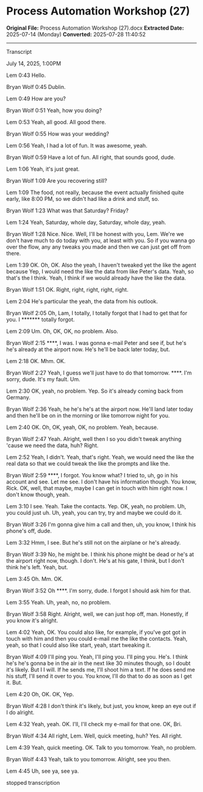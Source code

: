 # Process Automation Workshop (27)

**Original File:** Process Automation Workshop (27).docx
**Extracted Date:** 2025-07-14 (Monday)
**Converted:** 2025-07-28 11:40:52

---

Transcript

July 14, 2025, 1:00PM

Lem   0:43
Hello.

Bryan Wolf   0:45
Dublin.

Lem   0:49
How are you?

Bryan Wolf   0:51
Yeah, how you doing?

Lem   0:53
Yeah, all good. All good there.

Bryan Wolf   0:55
How was your wedding?

Lem   0:56
Yeah, I had a lot of fun. It was awesome, yeah.

Bryan Wolf   0:59
Have a lot of fun. All right, that sounds good, dude.

Lem   1:06
Yeah, it's just great.

Bryan Wolf   1:09
Are you recovering still?

Lem   1:09
The food, not really, because the event actually finished quite early, like 8:00 PM, so we didn't had like a drink and stuff, so.

Bryan Wolf   1:23
What was that Saturday? Friday?

Lem   1:24
Yeah, Saturday, whole day, Saturday, whole day, yeah.

Bryan Wolf   1:28
Nice. Nice. Well, I'll be honest with you, Lem. We're we don't have much to do today with you, at least with you. So if you wanna go over the flow, any any tweaks you made and then we can just get off from there.

Lem   1:39
OK.
Oh, OK. Also the yeah, I haven't tweaked yet the like the agent because Yep, I would need the like the data from like Peter's data. Yeah, so that's the I think. Yeah, I think if we would already have the like the data.

Bryan Wolf   1:51
OK.
Right, right, right, right, right.

Lem   2:04
He's particular the yeah, the data from his outlook.

Bryan Wolf   2:05
Oh, Lam, I totally, I totally forgot that I had to get that for you. I ******* totally forgot.

Lem   2:09
Um.
Oh, OK, OK, no problem. Also.

Bryan Wolf   2:15
****, I was. I was gonna e-mail Peter and see if, but he's he's already at the airport now. He's he'll be back later today, but.

Lem   2:18
OK.
Mhm.
OK.

Bryan Wolf   2:27
Yeah, I guess we'll just have to do that tomorrow. ****. I'm sorry, dude. It's my fault. Um.

Lem   2:30
OK, yeah, no problem.
Yep. So it's already coming back from Germany.

Bryan Wolf   2:36
Yeah, he he's he's at the airport now. He'll land later today and then he'll be on in the morning or like tomorrow night for you.

Lem   2:40
OK.
Oh, OK, yeah, OK, no problem. Yeah, because.

Bryan Wolf   2:47
Yeah.
Alright, well then I so you didn't tweak anything 'cause we need the data, huh? Right.

Lem   2:52
Yeah, I didn't. Yeah, that's right. Yeah, we would need the like the real data so that we could tweak the like the prompts and like the.

Bryan Wolf   2:59
****, I forgot. You know what? I tried to, uh, go in his account and see.
Let me see. I don't have his information though. You know, Rick. OK, well, that maybe, maybe I can get in touch with him right now. I don't know though, yeah.

Lem   3:10
I see. Yeah. Take the contacts. Yep.
OK, yeah, no problem. Uh, you could just uh.
Uh, yeah, you can try, try and maybe we could do it.

Bryan Wolf   3:26
I'm gonna give him a call and then, uh, you know, I think his phone's off, dude.

Lem   3:32
Hmm, I see.
But he's still not on the airplane or he's already.

Bryan Wolf   3:39
No, he might be. I think his phone might be dead or he's at the airport right now, though. I don't. He's at his gate, I think, but I don't think he's left. Yeah, but.

Lem   3:45
Oh.
Mm.
OK.

Bryan Wolf   3:52
Oh ****. I'm sorry, dude. I forgot I should ask him for that.

Lem   3:55
Yeah.
Uh, yeah, no, no problem.

Bryan Wolf   3:58
Right.
Alright, well, we can just hop off, man. Honestly, if you know it's alright.

Lem   4:02
Yeah, OK. You could also like, for example, if you've got got in touch with him and then you could e-mail me the like the contacts. Yeah, yeah, so that I could also like start, yeah, start tweaking it.

Bryan Wolf   4:09
I'll ping you. Yeah, I'll ping you. I'll ping you. He's. I think he's he's gonna be in the air in the next like 30 minutes though, so I doubt it's likely. But I I will. If he sends me, I'll shoot him a text. If he does send me his stuff, I'll send it over to you. You know, I'll do that to do as soon as I get it. But.

Lem   4:20
Oh, OK.
OK, Yep.

Bryan Wolf   4:28
I don't think it's likely, but just, you know, keep an eye out if I do alright.

Lem   4:32
Yeah, yeah. OK. I'll, I'll check my e-mail for that one. OK, Bri.

Bryan Wolf   4:34
All right, Lem.
Well, quick meeting, huh? Yes. All right.

Lem   4:39
Yeah, quick meeting. OK. Talk to you tomorrow. Yeah, no problem.

Bryan Wolf   4:43
Yeah, talk to you tomorrow. Alright, see you then.

Lem   4:45
Uh, see ya, see ya.

stopped transcription

